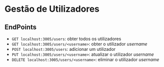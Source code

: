 # Gestão de Utilizadores

## EndPoints

- `GET localhost:3005/users`: obter todos os utilizadores
- `GET localhost:3005/users/<username>`: obter o utilizador *username*
- `POST localhost:3005/users`: adicionar um utilizador
- `PUT localhost:3005/users/<username>`: atualizar o utilizador *username*
- `DELETE localhost:3005/users/<username>`: eliminar o utilizador *username*